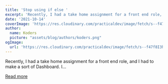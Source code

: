```yaml
---
title: 'Stop using if else '
excerpt: 'Recently, I had a take home assignment for a front end role, and I had to make a sort of Dashboard. I...'
date: '2021-10-14'
coverImage: 'https://res.cloudinary.com/practicaldev/image/fetch/s--f47f8I3h--/c_imagga_scale,f_auto,fl_progressive,h_420,q_auto,w_1000/https://dev-to-uploads.s3.amazonaws.com/uploads/articles/8p0qaiclbhp40gz8dfmq.png'
author:
  name: Koders
  picture: "assets/blog/authors/koders.png"
ogImage:
  url: 'https://res.cloudinary.com/practicaldev/image/fetch/s--f47f8I3h--/c_imagga_scale,f_auto,fl_progressive,h_420,q_auto,w_1000/https://dev-to-uploads.s3.amazonaws.com/uploads/articles/8p0qaiclbhp40gz8dfmq.png'
---
```


Recently, I had a take home assignment for a front end role, and I had to make a sort of Dashboard. I...

[Read more](https://dev.to/rjitsu/stop-using-if-else-264o)
